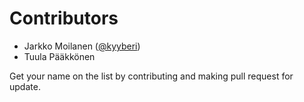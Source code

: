 # Contributors

* Jarkko Moilanen ([@kyyberi](https://twitter.com/kyyberi))
* Tuula Pääkkönen

Get your name on the list by contributing and making pull request for update. 
